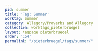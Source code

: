 ```yaml
---
pid: summer
title: 'Tag: Summer'
worktag: Summer
category: Allegory/Proverbs and Allegory
collection: worktags_pieterbruegel
layout: tagpage_pieterbruegel
order: '154'
permalink: "/pieterbruegel/tags/summer/"
---
```

